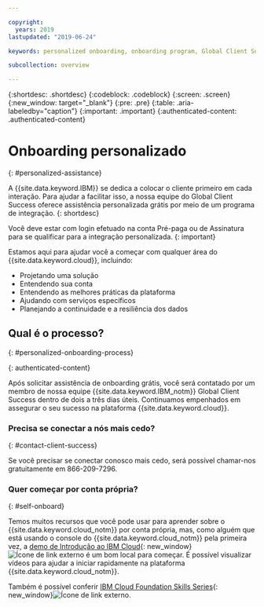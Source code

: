 ```yaml
---

copyright:
  years: 2019
lastupdated: "2019-06-24"

keywords: personalized onboarding, onboarding program, Global Client Success

subcollection: overview

---
```


{:shortdesc: .shortdesc}
{:codeblock: .codeblock}
{:screen: .screen}
{:new_window: target="_blank"}
{:pre: .pre}
{:table: .aria-labeledby="caption"}
{:important: .important}
{:authenticated-content: .authenticated-content}


# Onboarding personalizado
{: #personalized-assistance}

A {{site.data.keyword.IBM}} se dedica a colocar o cliente primeiro em cada interação. Para ajudar a facilitar isso, a nossa equipe do Global Client Success oferece assistência personalizada grátis por meio de um programa de integração.
{: shortdesc}

Você deve estar com login efetuado na conta Pré-paga ou de Assinatura para se qualificar para a integração personalizada.
{: important}

Estamos aqui para ajudar você a começar com qualquer área do {{site.data.keyword.cloud}}, incluindo: 
* Projetando uma solução 
* Entendendo sua conta
* Entendendo as melhores práticas da plataforma  
* Ajudando com serviços específicos 
* Planejando a continuidade e a resiliência dos dados

## Qual é o processo?
{: #personalized-onboarding-process}

<div class="onboarding-ub">
  <div class="ub-widget" style="display: flex;">
    <div ub-in-page="5cbe76490f72eb04484f31e8"></div>
  </div>
</div>
{: authenticated-content}

Após solicitar assistência de onboarding grátis, você será contatado por um membro de nossa equipe {{site.data.keyword.IBM_notm}} Global Client Success dentro de dois a três dias úteis. Continuamos empenhados em assegurar o seu sucesso na plataforma {{site.data.keyword.cloud}}. 

### Precisa se conectar a nós mais cedo?
{: #contact-client-success}

Se você precisar se conectar conosco mais cedo, será possível chamar-nos gratuitamente em 866-209-7296.

### Quer começar por conta própria?
{: #self-onboard}

Temos muitos recursos que você pode usar para aprender sobre o {{site.data.keyword.cloud_notm}} por conta própria, mas, como alguém que está usando o console do {{site.data.keyword.cloud_notm}} pela primeira vez, a [demo de Introdução ao IBM Cloud](https://register.gotowebinar.com/rt/5902701065204820738){: new_window}![Ícone de link externo](../icons/launch-glyph.svg "Ícone de link externo") é um bom local para começar. É possível visualizar vídeos para ajudar a iniciar rapidamente na plataforma {{site.data.keyword.cloud_notm}}.  

Também é possível conferir [IBM Cloud Foundation Skills Series](https://www.youtube.com/playlist?list=PLmesOgYt3nKCfsXqx-A5k1bP7t146U4rz){: new_window}![Ícone de link externo](../icons/launch-glyph.svg "Ícone de link externo").

